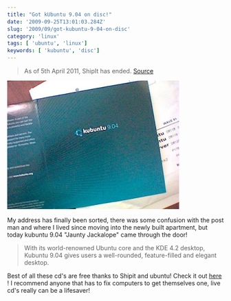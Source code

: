 ```yaml
---
title: "Got kUbuntu 9.04 on disc!"
date: '2009-09-25T13:01:03.284Z'
slug: '2009/09/got-kubuntu-9-04-on-disc'
category: 'linux'
tags: [ 'ubuntu', 'linux']
keywords: [ 'kubuntu', 'disc']
---
```

> As of 5th April 2011, ShipIt has ended. [Source](https://ubuntu.com/blog/shipit-comes-to-an-end)

![Kubuntu_disc.jpg](images/Kubuntu_disc.jpg)

My address has finally been sorted, there was some confusion with the post man and where I lived since moving into the newly built apartment, but today kubuntu 9.04 "Jaunty Jackalope" came through the door!

 > With its world-renowned Ubuntu core and the KDE 4.2 desktop, Kubuntu 9.04 gives users a well-rounded, feature-filled and elegant desktop.

Best of all these cd's are free thanks to Shipit and ubuntu! Check it out [here](https://shipit.kubuntu.org) ! I recommend anyone that has to fix computers to get themselves one, live cd's really can be a lifesaver!